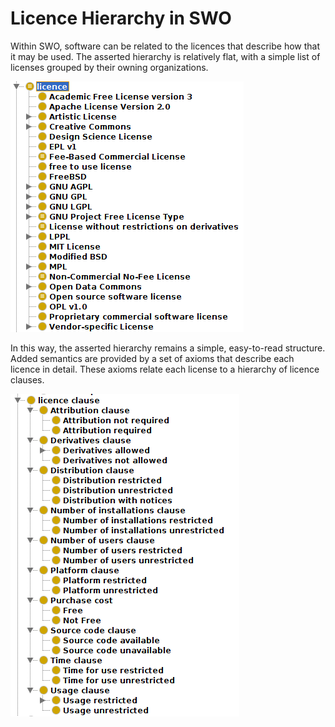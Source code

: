 # Licence Hierarchy in SWO

Within SWO, software can be related to the licences that describe how that it may be used. The asserted hierarchy is relatively flat, with a simple list of licenses grouped by their owning organizations.

![Licence Hierarchy](images/LicenceHierarchy.png)

In this way, the asserted hierarchy remains a simple, easy-to-read structure. Added semantics are provided by a set of axioms that describe each licence in detail. These axioms relate each license to a hierarchy of licence clauses.

![Licence Clauses](images/LicenceClauses.png)
